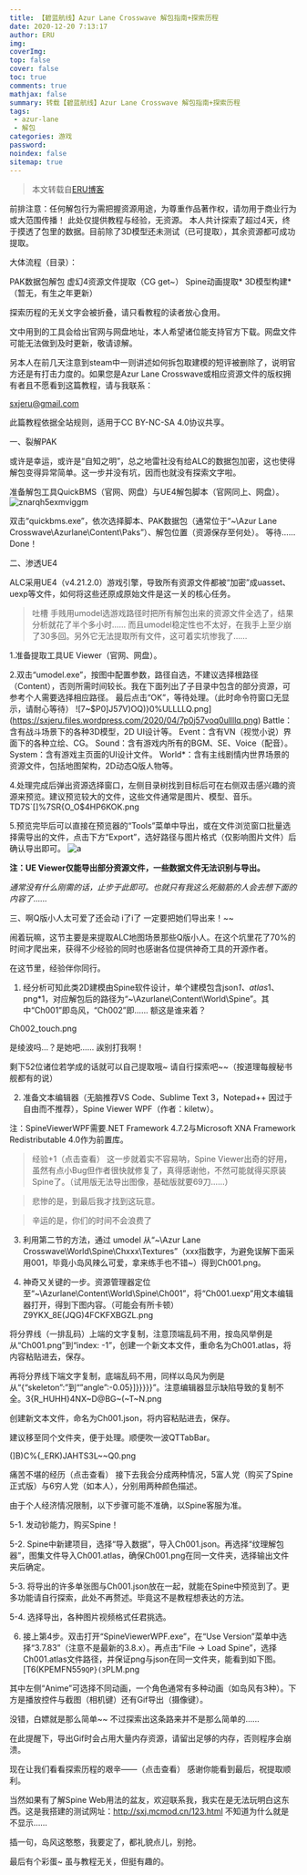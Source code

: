 ```yaml
---
title: 【碧蓝航线】Azur Lane Crosswave 解包指南+探索历程
date: 2020-12-20 7:13:17
author: ERU
img: 
coverImg: 
top: false
cover: false
toc: true
comments: true
mathjax: false
summary: 转载【碧蓝航线】Azur Lane Crosswave 解包指南+探索历程
tags: 
 - azur-lane
 - 解包
categories: 游戏
password: 
noindex: false
sitemap: true
---
```


> 本文转载自[ERU博客](https://sxjeru.wordpress.com/2020/04/17/%e3%80%90%e7%a2%a7%e8%93%9d%e8%88%aa%e7%ba%bf%e3%80%91azur-lane-crosswave-%e8%a7%a3%e5%8c%85%e6%8c%87%e5%8d%97%e6%8e%a2%e7%b4%a2%e5%8e%86%e7%a8%8b/)

前排注意：任何解包行为需把握资源用途，为尊重作品著作权，请勿用于商业行为或大范围传播！
此处仅提供教程与经验，无资源。
本人共计探索了超过4天，终于摸透了包里的数据。目前除了3D模型还未测试（已可提取），其余资源都可成功提取。

大体流程（目录）：

PAK数据包解包
虚幻4资源文件提取（CG get~）
Spine动画提取*
3D模型构建*（暂无，有生之年更新）

探索历程的无关文字会被折叠，请只看教程的读者放心食用。

文中用到的工具会给出官网与网盘地址，本人希望诸位能支持官方下载。网盘文件可能无法做到及时更新，敬请谅解。

另本人在前几天注意到steam中一则讲述如何拆包取建模的短评被删除了，说明官方还是有打击力度的。如果您是Azur Lane Crosswave或相应资源文件的版权拥有者且不愿看到这篇教程，请与我联系：

sxjeru@gmail.com

此篇教程依据全站规则，适用于CC BY-NC-SA 4.0协议共享。

一、裂解PAK

或许是幸运，或许是“自知之明”，总之地雷社没有给ALC的数据包加密，这也使得解包变得异常简单。这一步并没有坑，因而也就没有探索文字啦。

准备解包工具QuickBMS（官网、网盘）与UE4解包脚本（官网同上、网盘）。
![znarqh5exmviggm](https://sxjeru.files.wordpress.com/2020/04/znarqh5exmviggm.png)

双击“quickbms.exe”，依次选择脚本、PAK数据包（通常位于“~\Azur Lane Crosswave\Azurlane\Content\Paks”）、解包位置（资源保存至何处）。
等待……  Done！

二、渗透UE4

ALC采用UE4（v4.21.2.0）游戏引擎，导致所有资源文件都被“加密”成uasset、uexp等文件，如何将这些还原成原始文件是这一关的核心任务。

> 吐槽
> 手贱用umodel选游戏路径时把所有解包出来的资源文件全选了，结果分析就花了半个多小时……
> 而且umodel稳定性也不太好，在我手上至少崩了30多回。另外它无法提取所有文件，这可着实坑惨我了……

1.准备提取工具UE Viewer（官网、网盘）。

2.双击“umodel.exe”，按图中配置参数，路径自选，不建议选择根路径（Content），否则所需时间较长。我在下面列出了子目录中包含的部分资源，可参考个人需要选择相应路径。
最后点击“OK”，等待处理。（此时命令符窗口无显示，请耐心等待）
![7~$P0]J57V)OQ)}0%ULLLLQ.png](https://sxjeru.files.wordpress.com/2020/04/7p0j57voq0ullllq.png)
Battle：含有战斗场景下的各种3D模型，2D UI设计等。
Event：含有VN（视觉小说）界面下的各种立绘、CG。
Sound：含有游戏内所有的BGM、SE、Voice（配音）。
System：含有游戏主页面的UI设计文件。
World*：含有主线剧情内世界场景的资源文件，包括地图架构，2D动态Q版人物等。

4.处理完成后弹出资源选择窗口，左侧目录树找到目标后可在右侧双击感兴趣的资源来预览。建议预览较大的文件，这些文件通常是图片、模型、音乐。TD7S`[]%7SR{O_O$4HP6KOK.png

5.预览完毕后可以直接在预览器的“Tools”菜单中导出，或在文件浏览窗口批量选择需导出的文件，点击下方“Export”，选好路径与图片格式（仅影响图片文件）后确认导出即可。
![a](https://sxjeru.files.wordpress.com/2020/04/31q40q0eth2mxcb1.png)

**注：UE Viewer仅能导出部分资源文件，一些数据文件无法识别与导出。**

*通常没有什么刚需的话，止步于此即可。也就只有我这么死脑筋的人会去想下面的内容了……*

三、​​啊Q版小人太可爱了还会动 i了i了 一定要把她们导出来！~~

闹着玩嘛，这节主要是来提取ALC地图场景那些Q版小人。在这个坑里花了70%的时间才爬出来，获得不少经验的同时也感谢各位提供神奇工具的开源作者。

在这节里，经验伴你同行。

1. 经分析可知此类2D建模由Spine软件设计，单个建模包含json*1、atlas*1、png*1，对应解包后的路径为“~\Azurlane\Content\World\Spine”。其中“Ch001”即岛风，“Ch002”即…… 额这是谁来着？

Ch002_touch.png

是绫波吗…？是她吧…… 誒别打我啊！

剩下52位诸位若学成的话就可以自己提取哦~ 请自行探索吧~~（按道理每艘秘书舰都有的说）

2. 准备文本编辑器（无脑推荐VS Code、Sublime Text 3，Notepad++ 因过于自由而不推荐），Spine Viewer WPF（作者：kiletw）。

注：SpineViewerWPF需要.NET Framework 4.7.2与Microsoft XNA Framework Redistributable 4.0作为前置库。

> 经验+1（点击查看）
> 这一步就着实不容易呐，Spine Viewer出奇的好用，虽然有点小Bug但作者很快就修复了，真得感谢他，不然可能就得买原装Spine了。（试用版无法导出图像，基础版就要69刀……）

> 悲惨的是，到最后我才找到这玩意。

> 辛运的是，你们的时间不会浪费了

3. 利用第二节的方法，通过 umodel 从“~\Azur Lane Crosswave\World\Spine\Chxxx\Textures”（xxx指数字，为避免误解下面采用001，毕竟小岛风辣么可爱，拿来练手也不错~）得到Ch001.png。

4. 神奇又关键的一步。资源管理器定位至“~\Azurlane\Content\World\Spine\Ch001”，将“Ch001.uexp”用文本编辑器打开，得到下图内容。（可能会有所卡顿）Z9YKX_8E(JQG)4FCKFXBGZL.png

将分界线（一排乱码）上端的文字复制，注意顶端乱码不用，按岛风举例是从“Ch001.png”到“index: -1”，创建一个新文本文件，重命名为Ch001.atlas，将内容粘贴进去，保存。

再将分界线下端文字复制，底端乱码不用，同样以岛风为例是从“{“skeleton”:”到“”angle”:-0.05}]}}}}}”。注意编辑器显示缺陷导致的复制不全。3{R_HUHH}4NX~D@BG~(~T~N.png

创建新文本文件，命名为Ch001.json，将内容粘贴进去，保存。

建议移至同个文件夹，便于处理。顺便吹一波QTTabBar。

(]B)C%{_ERK)JAHTS3L~~Q0.png

痛苦不堪的经历（点击查看）
接下去我会分成两种情况，5富人党（购买了Spine正式版）与6穷人党（如本人），分别用两种颜色描述。

由于个人经济情况限制，以下步骤可能不准确，以Spine客服为准。

5-1. 发动钞能力，购买Spine！

5-2. Spine中新建项目，选择“导入数据”，导入Ch001.json。再选择“纹理解包器”，图集文件导入Ch001.atlas，确保Ch001.png在同一文件夹，选择输出文件夹后确定。

5-3. 将导出的许多单张图与Ch001.json放在一起，就能在Spine中预览到了。更多功能请自行探索，此处不再赘述。毕竟这不是教程想表达的方法。

5-4. 选择导出，各种图片视频格式任君挑选。

6. 接上第4步。双击打开“SpineViewerWPF.exe”，在“Use Version”菜单中选择“3.7.83”（注意不是最新的3.8.x）。再点击“File -> Load Spine”，选择Ch001.atlas文件路径，并保证png与json在同一文件夹，能看到如下图。[T6(KPEMFN55`9QP}(3`PLM.png

其中左侧“Anime”可选择不同动画，一个角色通常有多种动画（如岛风有3种）。下方是播放控件与截图（相机键）还有Gif导出（摄像键）。

没错，白嫖就是那么简单~~  不过探索出这条路来并不是那么简单的……

在此提醒下，导出Gif时会占用大量内存资源，请留出足够的内存，否则程序会崩溃。

现在让我们看看探索历程的艰辛——（点击查看）
感谢你能看到最后，祝提取顺利。

当然如果有了解Spine Web用法的盆友，欢迎联系我，我实在是无法玩明白这东西。这是我搭建的测试网址：http://sxj.mcmod.cn/123.html
不知道为什么就是不显示……

插一句，岛风这憨憨，我要定了，都礼貌点儿，别抢。

最后有个彩蛋~ 虽与教程无关，但挺有趣的。